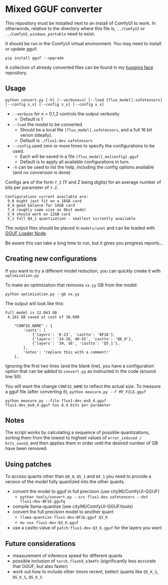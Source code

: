 # Mixed GGUF converter

This repository must be installed next to an install of ComfyUI to work. 
In otherwords, relative to the directory where this file is, `../ComfyUI` or `../ComfyUI_windows_portable` need to exist.

It should be run in the ComfyUI virtual environment. You may need to install or update gguf:

```
pip install gguf --upgrade
```

A collection of already converted files can be found in my [hugging face](https://huggingface.co/ChrisGoringe/MixedQuantFlux) repository.

## Usage

```
python convert.py [-h] [--verbose=n] [--load [flux_model].safetensors] [--config x_x] [--config x_x] [--config x_x]
```

- `--verbose` for n = 0,1,2 controls the output verbosity
    - Default is 1
- `--load` the model to be converted. 
    - Should be a local file `[flux_model].safetensors`, and a full 16 bit verion (ideally). 
    - Default is `./flux1-dev.safetensors`
- `--config` used zero or more times to specify the configurations to be used. 
    - Each will be saved in a file `[flux_model]_mx[config].gguf`
    - Default is to apply all available configurations in turn.
- `-h` can be used to list the help, including the config options available (and no conversion is done)

Configs are of the form `Y_Z` (Y and Z being digits) for an average number of bits per parameter of `Y.Z`.
```
Configurations current available are:
 9_6 might just fit on a 16GB card
 8_4 good balance for 16GB card
 7_4 roughly same size as 8bit model
 5_9 should work on 12GB card
 5_1 full Q4_1 quantization - smallest currently available
```

The output files should be placed in `models/unet` and can be loaded with [GGUF Loader Node](https://github.com/city96/ComfyUI-GGUF).

Be aware this can take a long time to run, but it gives you progress reports...

## Creating new configurations

If you want to try a different model reduction, you can quickly create it with `optimization.py`

To make an optimization that removes `xx.yy` GB from the model:

```
python optimization.py --gb xx.yy
```

The output will look like this:

```
Full model is 22.043 GB
 4.161 GB saved at cost of 38.600

    "CONFIG_NAME" : {
        'casts': [
            {'layers': '0-23', 'castto': 'BF16'},
            {'layers': '24-38, 40-55', 'castto': 'Q8_0'},
            {'layers': '39, 56', 'castto': 'Q5_1'},
        ],
        'notes': 'replace this with a comment!'
    },
```
Ignoring the first two lines (and the blank line), you have a configuration option that can be added to `convert.py` as instructed in the code (around line 50).

You will want the change `CONFIG_NAME` to reflect the actual size. 
To measure a gguf file (after converting it), `python measure.py --f MY_FILE.gguf`

```
python measure.py --file flux1-dev_mx8_4.gguf 
flux1-dev_mx8_4.gguf has 8.4 bits per parameter
```

## Notes

The script works by calculating a sequence of possible quantizations, sorting them from the lowest to highest values of `error_induced / bits_saved`, and then applies them in order until the desired number of GB have been removed.

## Using patches

To access quants other than `Q8_0`, `Q5_1` and `Q4_1` you need to provide a version of the model
fully quantized into the other quants.

- convert the model to gguf in full precision (use city96/ComfyUI-GGUF)
    - `python tools/convert.py --src flux1-dev.safetensors --dst flux1-dev-BF16.ggufq`
- compile llama-quantize (see city96/ComfyUI-GGUF/tools)
- convert the full precision model to another quant 
    - `llama-quantize flux1-dev-BF16.gguf Q3_K`
    - `mv xxx flux1-dev-Q3_K.gguf`
- use a castto value of `patch:flux1-dev-Q3_K.gguf` for the layers you want

## Future considerations

- measurement of inference speed for different quants
- possible inclusion of `torch.float8_e3m4fn` (significantly less accurate that GGUF, but also faster)
- work out how to include other (more recent, better) quants like `Q5_K_S`, `Q5_K_S`, `Q5_K_S`
